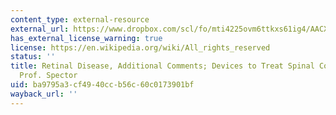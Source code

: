 ```yaml
---
content_type: external-resource
external_url: https://www.dropbox.com/scl/fo/mti4225ovm6ttkxs61ig4/AACXGYL_Y3ABMoZRV6SNaPE/Lecture%20Recordings?dl=0&preview=25-4-29+2.782%2C+HST.524+Retinal+Disease%2C+Additional+Comments%3B+Devices+to+Treat+SCI+%28Spector%29+LWC.mp4&rlkey=lk9sc8zmko2ozm8m59o8qza0y&subfolder_nav_tracking=1
has_external_license_warning: true
license: https://en.wikipedia.org/wiki/All_rights_reserved
status: ''
title: Retinal Disease, Additional Comments; Devices to Treat Spinal Cord Injury by
  Prof. Spector
uid: ba9795a3-cf49-40cc-b56c-60c0173901bf
wayback_url: ''
---
```

